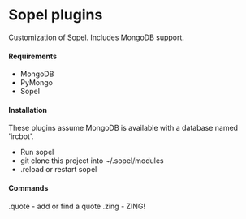Sopel plugins
=============
Customization of Sopel.  Includes MongoDB support.

#### Requirements ####
* MongoDB
* PyMongo
* Sopel

#### Installation ####
These plugins assume MongoDB is available with a database named 'ircbot'.

* Run sopel
* git clone this project into ~/.sopel/modules
* .reload or restart sopel

#### Commands ####
.quote - add or find a quote
.zing - ZING!
